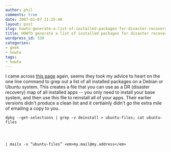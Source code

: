 ```yaml
---
author: phil
comments: true
date: 2007-01-07 21:25:48
layout: post
slug: howto-generate-a-list-of-installed-packages-for-disaster-recovery
title: HOWTO generate a list of installed packages for disaster recovery
wordpress_id: 330
categories:
- geek
- howto
tags:
- howto
---
```


I came across [this page](http://www.arsgeek.com/?p=564) again, seems they took my advice to heart on the one line command to grep out a list of all installed packages on a Debian or Ubuntu system.  This creates a file that you can use as a DR (disaster recovery) map of all installed apps -- you only need to install your base system, and then use this file to reinstall all of your apps.  Their earlier versions didn't produce a clean list and it certiainly didn't go the extra  mile of emailing a copy to you.

    
    dpkg -–get-selections | grep -v deinstall > ubuntu-files; cat ubuntu-files



    
    | mailx -s “ubuntu-files” <em>my.mail@my.address</em>

